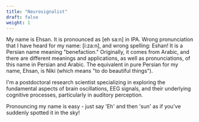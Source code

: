 ```yaml
---
title: "Neurosignalist"
draft: false
weight: 1
---
```


My name is Ehsan. It is pronounced as [eh sa:n] in IPA. Wrong pronunciation that I have heard for my name: [i:za:n], and wrong spelling: Eshan!
It is a Persian name meaning "benefaction." Originally, it comes from Arabic, and there are different meanings and applications, as well as pronunciations, of this name in Persian and Arabic. The equivalent in pure Persian for my name, Ehsan, is Niki (which means "to do beautiful things"). 




I'm a postdoctoral research scientist specializing in exploring the fundamental aspects of brain oscillations, EEG signals, and their underlying cognitive processes, particularly in auditory perception.

Pronouncing my name is easy - just say 'Eh' and then 'sun' as if you've suddenly spotted it in the sky!

